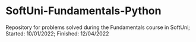 # SoftUni-Fundamentals-Python
Repository for problems solved during the Fundamentals course in SoftUni; Started: 10/01/2022; Finished: 12/04/2022
